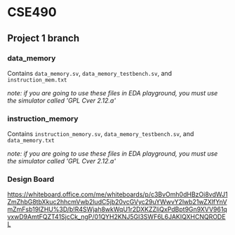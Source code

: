 # CSE490

## Project 1 branch

### data_memory
Contains `data_memory.sv`, `data_memory_testbench.sv`, and `instruction_mem.txt`

*note: if you are going to use these files in EDA playground, you must use the simulator called 'GPL Cver 2.12.a'*

### instruction_memory
Contains `instruction_memory.sv`, `data_memory_testbench.sv`, and `data_memory.txt`

*note: if you are going to use these files in EDA playground, you must use the simulator called 'GPL Cver 2.12.a'*


### Design Board
https://whiteboard.office.com/me/whiteboards/p/c3BvOmh0dHBzOi8vdWJ1ZmZhbG8tbXkuc2hhcmVwb2ludC5jb20vcGVyc29uYWwvY2lwb21wZXlfYnVmZmFsb19lZHU%3D/b!R4SWjah8wkWqU1r2DXKZZliQxPdBpt9Gn9XVV961qvxwD9AmtFQZT41SjcCk_ngP/01QYH2KNJ5GI3SWF6L6JAKIQXHCNQRODEL
